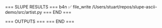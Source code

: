 === SLUPE RESULTS ===
b4n ✅ file_write /Users/stuart/repos/slupe-ascii-demo/src/artist.py
=== END ===

=== OUTPUTS ===
=== END ===